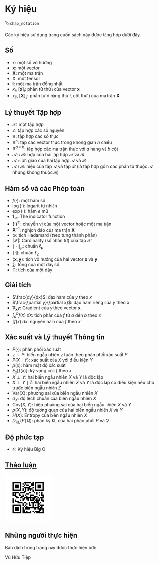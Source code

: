 <!-- ===================== Bắt đầu dịch Phần 1 ==================== -->

<!--
# Notation
-->

# Ký hiệu
:label:`chap_notation`

<!--
The notation used throughout this book is summarized below.
-->

Các ký hiệu sử dụng trong cuốn sách này được tổng hợp dưới đây.


<!--
## Numbers
-->

## Số

<!--
* $x$: A scalar
* $\mathbf{x}$: A vector
* $\mathbf{X}$: A matrix
* $\mathsf{X}$: A tensor
* $\mathbf{I}$: An identity matrix
* $x_i$, $[\mathbf{x}]_i$: The $i^\mathrm{th}$ element of vector $\mathbf{x}$
* $x_{ij}$, $[\mathbf{X}]_{ij}$: The element of matrix $\mathbf{X}$ at row $i$ and column $j$
-->

* $x$: một số vô hướng
* $\mathbf{x}$: một vector
* $\mathbf{X}$: một ma trận
* $\mathsf{X}$: một tensor
* $\mathbf{I}$: một ma trận đồng nhất
* $x_i$, $[\mathbf{x}]_i$: phần tử thứ $i$ của vector $\mathbf{x}$
* $x_{ij}$, $[\mathbf{X}]_{ij}$: phần tử ở hàng thứ $i$, cột thứ $j$ của ma trận $\mathbf{X}$



<!--
## Set Theory
-->

## Lý thuyết Tập hợp


<!--
* $\mathcal{X}$: A set
* $\mathbb{Z}$: The set of integers
* $\mathbb{R}$: The set of real numbers
* $\mathbb{R}^n$: The set of $n$-dimensional vectors of real numbers
* $\mathbb{R}^{a\times b}$: The set of matrices of real numbers with $a$ rows and $b$ columns
* $\mathcal{A}\cup\mathcal{B}$: Union of sets $\mathcal{A}$ and $\mathcal{B}$
* $\mathcal{A}\cap\mathcal{B}$: Intersection of sets $\mathcal{A}$ and $\mathcal{B}$
* $\mathcal{A}\setminus\mathcal{B}$: Subtraction of set $\mathcal{B}$ from set $\mathcal{A}$
-->

* $\mathcal{X}$: một tập hợp
* $\mathbb{Z}$: tập hợp các số nguyên
* $\mathbb{R}$: tập hợp các số thực
* $\mathbb{R}^n$: tập các vector thực trong không gian $n$ chiều
* $\mathbb{R}^{a\times b}$: tâp hợp các ma trận thực với $a$ hàng và $b$ cột
* $\mathcal{A}\cup\mathcal{B}$: hợp của hai tập hợp $\mathcal{A}$ và $\mathcal{B}$
* $\mathcal{A}\cap\mathcal{B}$: giao của hai tập hợp $\mathcal{A}$ và $\mathcal{B}$
* $\mathcal{A}\setminus\mathcal{B}$: hiệu của tập $\mathcal{A}$ và tập $\mathcal{B}$ (là tập hợp gồm các phần tử thuộc $\mathcal{A}$ nhưng không thuộc $\mathcal{B}$)


<!--
## Functions and Operators
-->

## Hàm số và các Phép toán


<!--
* $f(\cdot)$: A function
* $\log(\cdot)$: The natural logarithm
* $\exp(\cdot)$: The exponential function
* $\mathbf{1}_\mathcal{X}$: The indicator function
* $\mathbf{(\cdot)}^\top$: Transpose of a vector or a matrix
* $\mathbf{X}^{-1}$: Inverse of matrix $\mathbf{X}$
* $\odot$: Hadamard (elementwise) product
* $\lvert \mathcal{X} \rvert$: Cardinality of set $\mathcal{X}$
* $\|\cdot\|_p$: $\ell_p$ norm
* $\|\cdot\|$: $\ell_2$ norm
* $\langle \mathbf{x}, \mathbf{y} \rangle$: Dot product of vectors $\mathbf{x}$ and $\mathbf{y}$
* $\sum$: Series addition
* $\prod$: Series multiplication
-->

* $f(\cdot)$: một hàm số
* $\log(\cdot)$: logarit tự nhiên
* $\exp(\cdot)$: hàm $e$ mũ
* $\mathbf{1}_\mathcal{X}$: The indicator function <!-- Thảo luận -->
* $\mathbf{(\cdot)}^\top$: chuyển vị của một vector hoặc một ma trận
* $\mathbf{X}^{-1}$: nghịch đảo của ma trận $\mathbf{X}$
* $\odot$: tích Hadamard (theo từng thành phần)
* $\lvert \mathcal{X} \rvert$: Cardinality (số phần tử) của tập $\mathcal{X}$
* $\|\cdot\|_p$: chuẩn $\ell_p$
* $\|\cdot\|$: chuẩn $\ell_2$
* $\langle \mathbf{x}, \mathbf{y} \rangle$: tích vô hướng của hai vector  $\mathbf{x}$ và $\mathbf{y}$
* $\sum$: tổng của một dãy số
* $\prod$: tích của một dãy


<!--
## Calculus
-->

## Giải tích

<!--
* $\frac{dy}{dx}$: Derivative of $y$ with respect to $x$
* $\frac{\partial y}{\partial x}$: Partial derivative of $y$ with respect to $x$
* $\nabla_{\mathbf{x}} y$: Gradient of $y$ with respect to $\mathbf{x}$
* $\int_a^b f(x) \;dx$: Definite integral of $f$ from $a$ to $b$ with respect to $x$
* $\int f(x) \;dx$: Indefinite integral of $f$ with respect to $x$
-->

* $\frac{dy}{dx}$: đạo hàm của $y$ theo $x$
* $\frac{\partial y}{\partial x}$: đạo hàm riêng của $y$ theo $x$
* $\nabla_{\mathbf{x}} y$: Gradient của $y$ theo vector $\mathbf{x}$
* $\int_a^b f(x) \;dx$: tích phân của $f$ từ $a$ đến $b$ theo $x$
* $\int f(x) \;dx$: nguyên hàm của $f$ theo $x$

<!--
## Probability and Information Theory
-->

## Xác suất và Lý thuyết Thông tin

<!--
* $P(\cdot)$: Probability distribution
* $z \sim P$: Random variable $z$ has probability distribution $P$
* $P(X \mid Y)$: Conditional probability of $X \mid Y$
* $p(x)$: probability density function
* ${E}_{x} [f(x)]$: Expectation of $f$ with respect to $x$
* $X \perp Y$: Random variables $X$ and $Y$ are independent
* $X \perp Y \mid Z$: Random variables  $X$  and  $Y$  are conditionally independent given random variable $Z$
* $\mathrm{Var}(X)$: Variance of random variable $X$
* $\sigma_X$: Standard deviation of random variable $X$
* $\mathrm{Cov}(X, Y)$: Covariance of random variables $X$ and $Y$
* $\rho(X, Y)$: Correlation of random variables $X$ and $Y$
* $H(X)$: Entropy of random variable $X$
* $D_{\mathrm{KL}}(P\|Q)$: KL-divergence of distributions $P$ and $Q$
-->

* $P(\cdot)$: phân phối xác suất
* $z \sim P$: biến ngẫu nhiên $z$ tuân theo phân phối xác suất $P$
* $P(X \mid Y)$: xác suất của $X$ với điều kiện $Y$
* $p(x)$: hàm mật độ xác suất
* ${E}_{x} [f(x)]$: kỳ vọng của $f$ theo $x$
* $X \perp Y$: hai biến ngẫu nhiên $X$ và $Y$ là độc lập
* $X \perp Y \mid Z$: hai biến ngẫu nhiên $X$ và $Y$ là độc lập có điều kiện nếu cho trước biến ngẫu nhiên $Z$
* $\mathrm{Var}(X)$: phương sai của biến ngẫu nhiên $X$
* $\sigma_X$: độ lệch chuẩn của biến ngẫu nhiên $X$
* $\mathrm{Cov}(X, Y)$: hiệp phương sai của hai biến ngẫu nhiên $X$ và $Y$
* $\rho(X, Y)$: độ tương quan của hai biến ngẫu nhiên $X$ và $Y$
* $H(X)$: Entropy của biến ngẫu nhiên $X$
* $D_{\mathrm{KL}}(P\|Q)$: phân kỳ KL của hai phân phối $P$ và $Q$



<!--
## Complexity
-->

## Độ phức tạp

<!--
* $\mathcal{O}$: Big O notation
-->

* $\mathcal{O}$: Ký hiệu Big O


<!--
## [Discussions](https://discuss.mxnet.io/t/4367)
-->

## [Thảo luận](https://discuss.mxnet.io/t/4367)

<!--
![](../img/qr_notation.svg)
-->

![](../img/qr_notation.svg)

<!-- ===================== Kết thúc dịch Phần 1 ==================== -->

## Những người thực hiện
Bản dịch trong trang này được thực hiện bởi:
<!--
Tác giả của mỗi Pull Request điền tên mình và tên những người review mà bạn thấy
hữu ích vào từng phần tương ứng. Mỗi dòng một tên, bắt đầu bằng dấu `*`.

Lưu ý:
* Nếu reviewer không cung cấp tên, bạn có thể dùng tên tài khoản GitHub của họ
với dấu `@` ở đầu. Ví dụ: @aivivn.
-->

<!-- Phần 1 -->
Vũ Hữu Tiệp
